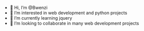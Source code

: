 - 👋 Hi, I’m @Bwenzi
- 👀 I’m interested in web development and python projects
- 🌱 I’m currently learning jquery
- 💞️ I’m looking to collaborate in many web development projects

<!---
Bwenzi/Bwenzi is a ✨ special ✨ repository because its `README.md` (this file) appears on your GitHub profile.
You can click the Preview link to take a look at your changes.
--->

